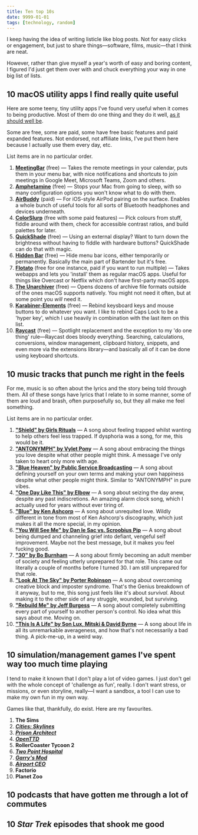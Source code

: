 ```yaml
---
title: Ten top 10s
date: 9999-01-01
tags: [technology, random]
---
```


I keep having the idea of writing listicle like blog posts. Not for easy clicks or engagement, but just to share things—software, films, music—that I think are neat.

However, rather than give myself a year's worth of easy and boring content, I figured I'd just get them over with and chuck everything your way in one big list of lists.

## 10 macOS utility apps I find really quite useful

Here are some teeny, tiny utility apps I've found very useful when it comes to being productive. Most of them do one thing and they do it well, [as it should well be](https://en.wikipedia.org/wiki/Unix_philosophy#Do_One_Thing_and_Do_It_Well).

Some are free, some are paid, some have free basic features and paid expanded features. Not endorsed, not affiliate links, I've put them here because I actually use them every day, etc.

List items are in no particular order.

1. **[MeetingBar](https://meetingbar.leits.me/)** (free) — Takes the remote meetings in your calendar, puts them in your menu bar, with nice notifications and shortcuts to join meetings in Google Meet, Microsoft Teams, Zoom and others.
2. **[Amphetamine](https://apps.apple.com/gb/app/amphetamine/id937984704)** (free) — Stops your Mac from going to sleep, with so many configuration options you won't know what to do with them.
3. **[AirBuddy](https://airbuddy.app/)** (paid) — For iOS-style AirPod pairing on the surface. Enables a whole bunch of useful tools for all sorts of Bluetooth headphones and devices underneath.
4. **[ColorSlurp](https://colorslurp.com/)** (free with some paid features) — Pick colours from stuff, fiddle around with them, check for accessible contrast ratios, and build palettes for later.
5. **[QuickShade](https://apps.apple.com/gb/app/quickshade/id931571202)** (free) — Using an external display? Want to turn down the brightness without having to fiddle with hardware buttons? QuickShade can do that with magic.
6. **[Hidden Bar](https://apps.apple.com/gb/app/hidden-bar/id1452453066)** (free) — Hide menu bar icons, either temporarily or permanently. Basically the main part of Bartender but it's free.
7. **[Flotato](https://www.flotato.com/)** (free for one instance, paid if you want to run multiple) — Takes webapps and lets you 'install' them as regular macOS apps. Useful for things like Overcast or Netflix which don't have first-party macOS apps.
8. **[The Unarchiver](https://theunarchiver.com/)** (free) — Opens dozens of archive file formats outside of the ones macOS supports natively. You might not need it often, but at some point you _will_ need it.
9. **[Karabiner-Elements](https://karabiner-elements.pqrs.org/)** (free) — Rebind keysboard keys and mouse buttons to do whatever you want. I like to rebind Caps Lock to be a 'hyper key', which I use heavily in combination with the last item on this list.
10. **[Raycast](https://www.raycast.com/)** (free) — Spotlight replacement and the exception to my 'do one thing' rule—Raycast does bloody everything. Searching, calculations, conversions, window management, clipboard history, snippets, and even more via the extensions library—and basically all of it can be done using keyboard shortcuts.

## 10 music tracks that punch me right in the feels

For me, music is so often about the lyrics and the story being told through them. All of these songs have lyrics that I relate to in some manner, some of them are loud and brash, often purposefully so, but they all make me feel something.

List items are in no particular order.

1. **["Shield" by Girls Rituals](https://blacksquares.bandcamp.com/track/shield)** — A song about feeling trapped whilst wanting to help others feel less trapped. If dysphoria was a song, for me, this would be it.
2. **["ANTONYMPH" by Vylet Pony](https://vyletpony.bandcamp.com/track/antonymph)** — A song about embracing the things you love despite what other people might think. A message I've only taken to heart only more with age.
3. **["Blue Heaven" by Public Service Broadcasting](https://song.link/gb/i/1566583345)** — A song about defining yourself on your own terms and making your own happiness despite what other people might think. Similar to "ANTONYMPH" in pure vibes.
4. **["One Day Like This" by Elbow](https://song.link/gb/i/1440767216)** — A song about seizing the day anew, despite any past indiscretions. An amazing alarm clock song, which I actually used for years without ever tiring of.
5. **["Blue" by Ken Ashcorp](https://kenashcorp.bandcamp.com/track/blue)** — A song about unrequited love. Wildly different in tone from most of Ken Ashcorp's discography, which just makes it all the more special, in my opinion.
6. **["You Will See Me" by Dan le Sac vs. Scroobius Pip](https://www.youtube.com/watch?v=ZOP2NUbG2iY)** — A song about being dumped and channeling grief into defiant, vengeful self improvement. Maybe not the best message, but it makes you feel fucking good.
7. **["30" by Bo Burnham](https://song.link/gb/i/1571419360)** — A song about firmly becoming an adult member of society and feeling utterly unprepared for that role. This came out literally a couple of months before I turned 30. I am still unprepared for that role.
8. **["Look At The Sky" by Porter Robinson](https://song.link/gb/i/1550626760)** — A song about overcoming creative block and imposter syndrome. That's the Genius breakdown of it anyway, but to me, this song just feels like it's about _survival_. About making it to the other side of any struggle, wounded, but surviving.
9. **["Rebuild Me" by Jeff Burgess](https://www.youtube.com/watch?v=Y0Ygda4YqTM)** — A song about completely submitting every part of yourself to another person's control. No idea what this says about me. Moving on.
10. **["This Is A Life" by Son Lux, Mitski & David Byrne](https://sonlux.bandcamp.com/track/this-is-a-life-extended)** — A song about life in all its unremarkable averageness, and how that's not necessarily a bad thing. A pick-me-up, in a weird way.

## 10 simulation/management games I've spent way too much time playing

I tend to make it known that I don't play a lot of video games. I just don't gel with the whole concept of 'challenge as fun', really. I don't want stress, or missions, or even storyline, really—I want a sandbox, a tool I can use to make my own fun in my own way.

Games like that, thankfully, do exist. Here are my favourites.

1. **The Sims**
2. **_[Cities: Skylines]()_**
3. **_[Prison Architect]()_**
4. **_[OpenTTD]()_**
5. **RollerCoaster Tycoon 2**
6. **_[Two Point Hospital]()_**
7. **_[Garry's Mod]()_**
8. **_[Airport CEO]()_**
9. **Factorio**
10. **Planet Zoo**

## 10 podcasts that have gotten me through a lot of commutes

## 10 _Star Trek_ episodes that shook me good

